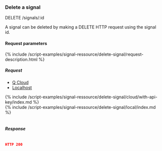 

### Delete a signal

<div class="endpoint-container">
DELETE /signals/:id
</div>


A signal can be deleted by making a DELETE HTTP request using the signal id.




#### Request parameters
{% include /script-examples/signal-ressource/delete-signal/request-description.html %}


##### Request
<a name="delete-signal-anchor" id="delete-signal-anchor" class="anchor"></a>

<!-- Tab panes -->
<div class="tab-content cloud-or-local-tab-content">

<!-- Nav tabs -->
<ul class="nav nav-pills mb-3 cloud-or-local-nav" id="pills-tab" role="tablist">
  <li class="nav-item">
    <a class="nav-link cloud-server active" id="delete-signal-cloud-tab"  data-toggle="pill"  href="#delete-signal-cloud" role="tab" aria-controls="delete-signal-cloud" aria-selected="true">Q Cloud</a>
  </li>
  <li class="nav-item">
    <a class="nav-link localhost-server" id="delete-signal-local-tab"  data-toggle="pill"  href="#delete-signal-local"  role="tab" aria-controls="delete-signal-local" aria-selected="false">Localhost</a>
  </li>
</ul>

<!-- Cloud code example -->
<div class="tab-pane active" id="delete-signal-cloud" role="tabpanel" aria-labelledby="delete-signal-cloud-tab" markdown="1">
{% include /script-examples/signal-ressource/delete-signal/cloud/with-api-key/index.md %}
</div>

<!-- Local example -->
<div class="tab-pane" id="delete-signal-local" role="tabpanel" aria-labelledby="delete-signal-local-tab" markdown="1">
{% include /script-examples/signal-ressource/delete-signal/local/index.md %}
</div>
</div>
<br>

##### Response



<div class="code-response" markdown="1">

```json

HTTP 200

```

</div>